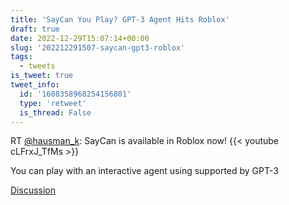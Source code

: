 ```yaml
---
title: 'SayCan You Play? GPT-3 Agent Hits Roblox'
draft: true
date: 2022-12-29T15:07:14+00:00
slug: '202212291507-saycan-gpt3-roblox'
tags:
  - tweets
is_tweet: true
tweet_info:
  id: '1608358968254156801'
  type: 'retweet'
  is_thread: False
---
```




RT [@hausman_k](https://x.com/hausman_k): SayCan is available in Roblox now! {{< youtube cLFrxJ_TfMs >}}

You can play with an interactive agent using supported by GPT-3

[Discussion](https://x.com/sytelus/status/1608358968254156801)
